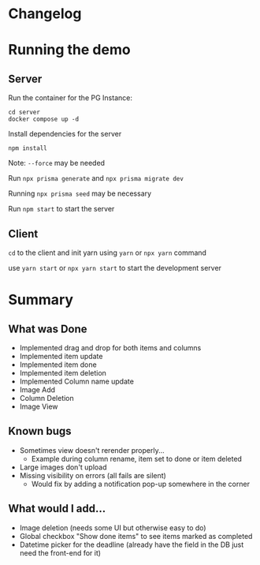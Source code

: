 # Changelog

# Running the demo

## Server

Run the container for the PG Instance:

```
cd server
docker compose up -d
```

Install dependencies for the server

```
npm install
```

Note: `--force` may be needed

Run `npx prisma generate` and `npx prisma migrate dev`

Running `npx prisma seed` may be necessary

Run `npm start` to start the server

## Client

`cd` to the client and init yarn using `yarn` or `npx yarn` command

use `yarn start` or `npx yarn start` to start the development server

# Summary

## What was Done

* Implemented drag and drop for both items and columns
* Implemented item update
* Implemented item done
* Implemented item deletion
* Implemented Column name update
* Image Add
* Column Deletion
* Image View

## Known bugs

* Sometimes view doesn't rerender properly...
  * Example during column rename, item set to done or item deleted
* Large images don't upload
* Missing visibility on errors (all fails are silent)
  * Would fix by adding a notification pop-up somewhere in the corner

## What would I add...

* Image deletion (needs some UI but otherwise easy to do)
* Global checkbox "Show done items" to see items marked as completed
* Datetime picker for the deadline (already have the field in the DB just need the front-end for it)